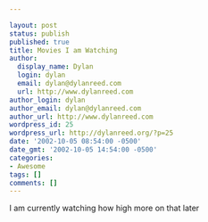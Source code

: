 ```yaml
---

layout: post
status: publish
published: true
title: Movies I am Watching
author:
  display_name: Dylan
  login: dylan
  email: dylan@dylanreed.com
  url: http://www.dylanreed.com
author_login: dylan
author_email: dylan@dylanreed.com
author_url: http://www.dylanreed.com
wordpress_id: 25
wordpress_url: http://dylanreed.org/?p=25
date: '2002-10-05 08:54:00 -0500'
date_gmt: '2002-10-05 14:54:00 -0500'
categories:
- Awesome
tags: []
comments: []
---
```


I am currently watching how high more on that later
